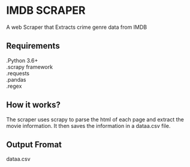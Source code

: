 # IMDB SCRAPER

A web Scraper that Extracts crime genre data from IMDB

## Requirements
.Python 3.6+\
.scrapy framework\
.requests\
.pandas\
.regex

## How it works?
The scraper uses scrapy to parse the html of each page and extract the movie information. It then saves the information in a dataa.csv file.

## Output Fromat
dataa.csv
